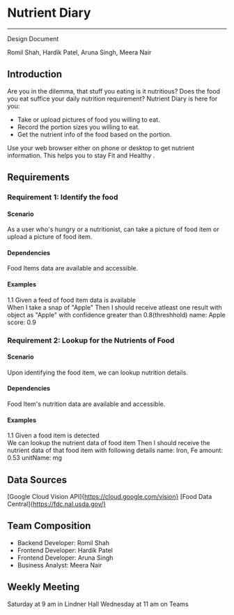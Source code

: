 # Nutrient Diary

---

Design Document  

Romil Shah, Hardik Patel, Aruna Singh, Meera Nair  

## Introduction

Are you in the dilemma, that stuff you eating is it nutritious? Does the food you eat suffice your daily nutrition requirement? Nutrient Diary is here for you:  

- Take or upload pictures of food you willing to eat.
- Record the portion sizes you willing to eat.
- Get the nutrient info of the food based on the portion.

Use your web browser either on phone or desktop to get nutrient information. This helps you to stay Fit and Healthy .  

## Requirements

### Requirement 1: Identify the food

#### Scenario

As a user who's hungry or a nutritionist, can take a picture of food item or upload a picture of food item.

#### Dependencies
Food Items data are available and accessible.

#### Examples
1.1
Given a feed of food item data is available  
When I take a snap of "Apple"
Then I should receive atleast one result with object as "Apple" with confidence greater than 0.8(threshhold)
name: Apple
score: 0.9

### Requirement 2: Lookup for the Nutrients of Food

#### Scenario

Upon identifying the food item, we can lookup nutrition details.

#### Dependencies
Food Item's nutrition data are available and accessible.

#### Examples
1.1
Given a food item is detected  
We can lookup the nutrient data of food item
Then I should receive the nutrient data of that food item with following details
name: Iron, Fe
amount: 0.53
unitName: mg

## Data Sources
[Google Cloud Vision API]{https://cloud.google.com/vision}
[Food Data Central]{https://fdc.nal.usda.gov/}

## Team Composition
- Backend Developer: Romil Shah
- Frontend Developer: Hardik Patel
- Frontend Developer: Aruna Singh
- Business Analyst: Meera Nair

## Weekly Meeting
Saturday at 9 am in Lindner Hall
Wednesday at 11 am on Teams

